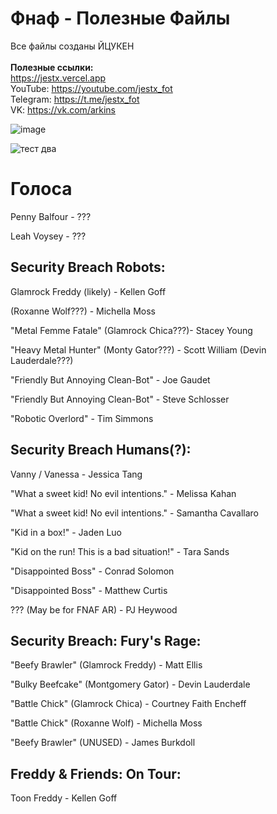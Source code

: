 # Фнаф - Полезные Файлы
Все файлы созданы ЙЦУКЕН
<br><br>
**Полезные ссылки:**
<br>
https://jestx.vercel.app
<br>
YouTube: https://youtube.com/jestx_fot
<br>
Telegram: https://t.me/jestx_fot
<br>
VK: https://vk.com/arkins

![image](https://user-images.githubusercontent.com/87380272/134428356-4a9e1294-28bf-4891-8001-63850ea3e0a2.png)

![тест два](https://user-images.githubusercontent.com/87380272/137633373-ec6b5ac9-f2d9-41cd-b510-e6554cba6d9e.png)


# Голоса

Penny Balfour - ???

Leah Voysey - ???

## Security Breach Robots:
Glamrock Freddy (likely) - Kellen Goff

(Roxanne Wolf???) - Michella Moss

"Metal Femme Fatale" (Glamrock Chica???)- Stacey Young

"Heavy Metal Hunter" (Monty Gator???) - Scott William (Devin Lauderdale???)

"Friendly But Annoying Clean-Bot" - Joe Gaudet

"Friendly But Annoying Clean-Bot" - Steve Schlosser

"Robotic Overlord" - Tim Simmons

## Security Breach Humans(?):
Vanny / Vanessa - Jessica Tang

"What a sweet kid! No evil intentions." - Melissa Kahan

"What a sweet kid! No evil intentions." - Samantha Cavallaro

"Kid in a box!" - Jaden Luo

"Kid on the run! This is a bad situation!" - Tara Sands

"Disappointed Boss" - Conrad Solomon

"Disappointed Boss" - Matthew Curtis

??? (May be for FNAF AR) - PJ Heywood

## Security Breach: Fury's Rage:
"Beefy Brawler" (Glamrock Freddy) - Matt Ellis

"Bulky Beefcake" (Montgomery Gator) - Devin Lauderdale

"Battle Chick" (Glamrock Chica) - Courtney Faith Encheff

"Battle Chick" (Roxanne Wolf) - Michella Moss

"Beefy Brawler" (UNUSED) - James Burkdoll

## Freddy & Friends: On Tour:
Toon Freddy - Kellen Goff
